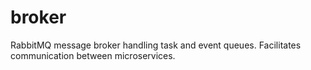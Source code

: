 # broker

RabbitMQ message broker handling task and event queues.
Facilitates communication between microservices.
